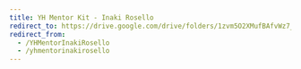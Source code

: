 ```yaml
---
title: YH Mentor Kit - Inaki Rosello
redirect_to: https://drive.google.com/drive/folders/1zvm5O2XMufBAfvWz7_OAnd6UzWx3IrEe?usp=sharing
redirect_from: 
  - /YHMentorInakiRosello
  - /yhmentorinakirosello
---
```

